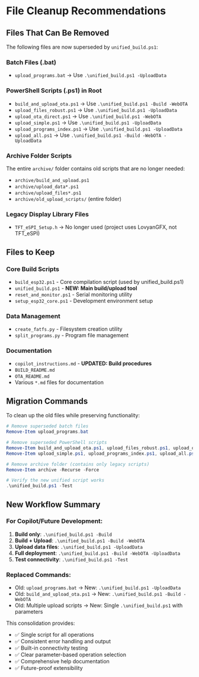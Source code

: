 # File Cleanup Recommendations

## Files That Can Be Removed
The following files are now superseded by `unified_build.ps1`:

### Batch Files (.bat)
- `upload_programs.bat` → Use `.\unified_build.ps1 -UploadData`

### PowerShell Scripts (.ps1) in Root
- `build_and_upload_ota.ps1` → Use `.\unified_build.ps1 -Build -WebOTA`
- `upload_files_robust.ps1` → Use `.\unified_build.ps1 -UploadData`
- `upload_ota_direct.ps1` → Use `.\unified_build.ps1 -WebOTA`
- `upload_simple.ps1` → Use `.\unified_build.ps1 -UploadData`
- `upload_programs_index.ps1` → Use `.\unified_build.ps1 -UploadData`
- `upload_all.ps1` → Use `.\unified_build.ps1 -Build -WebOTA -UploadData`

### Archive Folder Scripts
The entire `archive/` folder contains old scripts that are no longer needed:
- `archive/build_and_upload.ps1`
- `archive/upload_data*.ps1`
- `archive/upload_files*.ps1`
- `archive/old_upload_scripts/` (entire folder)

### Legacy Display Library Files
- `TFT_eSPI_Setup.h` → No longer used (project uses LovyanGFX, not TFT_eSPI)

## Files to Keep

### Core Build Scripts
- `build_esp32.ps1` - Core compilation script (used by unified_build.ps1)
- `unified_build.ps1` - **NEW: Main build/upload tool**
- `reset_and_monitor.ps1` - Serial monitoring utility
- `setup_esp32_core.ps1` - Development environment setup

### Data Management
- `create_fatfs.py` - Filesystem creation utility
- `split_programs.py` - Program file management

### Documentation
- `copilot_instructions.md` - **UPDATED: Build procedures**
- `BUILD_README.md`
- `OTA_README.md`
- Various `*.md` files for documentation

## Migration Commands

To clean up the old files while preserving functionality:

```powershell
# Remove superseded batch files
Remove-Item upload_programs.bat

# Remove superseded PowerShell scripts
Remove-Item build_and_upload_ota.ps1, upload_files_robust.ps1, upload_ota_direct.ps1
Remove-Item upload_simple.ps1, upload_programs_index.ps1, upload_all.ps1

# Remove archive folder (contains only legacy scripts)
Remove-Item archive -Recurse -Force

# Verify the new unified script works
.\unified_build.ps1 -Test
```

## New Workflow Summary

### For Copilot/Future Development:
1. **Build only**: `.\unified_build.ps1 -Build`
2. **Build + Upload**: `.\unified_build.ps1 -Build -WebOTA`
3. **Upload data files**: `.\unified_build.ps1 -UploadData`
4. **Full deployment**: `.\unified_build.ps1 -Build -WebOTA -UploadData`
5. **Test connectivity**: `.\unified_build.ps1 -Test`

### Replaced Commands:
- Old: `upload_programs.bat` → New: `.\unified_build.ps1 -UploadData`
- Old: `build_and_upload_ota.ps1` → New: `.\unified_build.ps1 -Build -WebOTA`
- Old: Multiple upload scripts → New: Single `.\unified_build.ps1` with parameters

This consolidation provides:
- ✅ Single script for all operations
- ✅ Consistent error handling and output
- ✅ Built-in connectivity testing
- ✅ Clear parameter-based operation selection
- ✅ Comprehensive help documentation
- ✅ Future-proof extensibility
